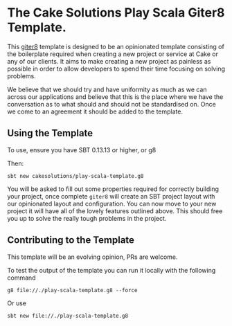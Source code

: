 # The Cake Solutions Play Scala Giter8 Template.

This [giter8](https://github.com/foundweekends/giter8) template is designed to be an opinionated template consisting of the boilerplate required when creating a new project or service at Cake or any of our clients. It aims to make creating a new project as painless as possible in order to allow developers to spend their time focusing on solving problems.

We believe that we should try and have uniformity as much as we can across our applications and believe that this is the place where we have the conversation as to what should and should not be standardised on. Once we come to an agreement it should be added to the template.


## Using the Template

To use, ensure you have SBT 0.13.13 or higher, or g8

Then:

```
sbt new cakesolutions/play-scala-template.g8
```

You will be asked to fill out some properties required for correctly building your project, once complete `giter8` will create an SBT project layout with our opinionated layout and configuration.  You can now move to your new project it will have all of the lovely features outlined above.  This should free you up to solve the really tough problems in the project.


## Contributing to the Template

This template will be an evolving opinion, PRs are welcome.

To test the output of the template you can run it locally with the following command

```
g8 file://./play-scala-template.g8 --force
```

Or use 
```
sbt new file://./play-scala-template.g8
```